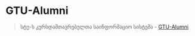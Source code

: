 # GTU-Alumni
> სტუ-ს კურსდამთავრებულთა საინფორმაციო სისტემა - [GTU-Alumni](https://mikheil-a.github.io/GTU_Alumni/)



<!-- To deploy the app on ghpages:
  -- Checkout the branch you want to deploy;
  -- Run: "npm install -g angular-cli-ghpages" if you haven't installed ghpages already;
  -- First run: "ng build --prod" and see if it builds successfully;
  -- Then run: "ng build --prod --base-href https://mikheil-a.github.io/GTU_Alumni/";
  -- Finally run: "ngh" to check deployment result.-->
